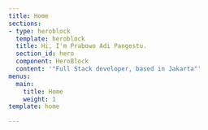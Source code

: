 ```yaml
---
title: Home
sections:
- type: heroblock
  template: heroblock
  title: Hi, I'm Prabowo Adi Pangestu.
  section_id: hero
  component: HeroBlock
  content: '"Full Stack developer, based in Jakarta"'
menus:
  main:
    title: Home
    weight: 1
template: home

---
```

